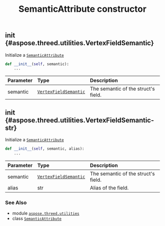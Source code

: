 ﻿---
title: SemanticAttribute constructor
second_title: Aspose.3D for Python via .NET API References
description: 
type: docs
weight: 10
url: /aspose.threed.utilities/semanticattribute/__init__/
is_root: false
---

## __init__ {#aspose.threed.utilities.VertexFieldSemantic}

Initialize a [`SemanticAttribute`](/3d/python-net/aspose.threed.utilities/semanticattribute)



```python
def __init__(self, semantic):
    ...
```


| Parameter | Type | Description |
| :- | :- | :- |
| semantic | [`VertexFieldSemantic`](/3d/python-net/aspose.threed.utilities/vertexfieldsemantic) | The semantic of the struct's field. |


## __init__ {#aspose.threed.utilities.VertexFieldSemantic-str}

Initialize a [`SemanticAttribute`](/3d/python-net/aspose.threed.utilities/semanticattribute)



```python
def __init__(self, semantic, alias):
    ...
```


| Parameter | Type | Description |
| :- | :- | :- |
| semantic | [`VertexFieldSemantic`](/3d/python-net/aspose.threed.utilities/vertexfieldsemantic) | The semantic of the struct's field. |
| alias | str | Alias of the field. |



### See Also
* module [`aspose.threed.utilities`](../../)
* class [`SemanticAttribute`](/3d/python-net/aspose.threed.utilities/semanticattribute)

